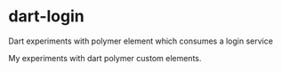 dart-login
==========

Dart experiments with polymer element which consumes a login service

My experiments with dart polymer custom elements.

